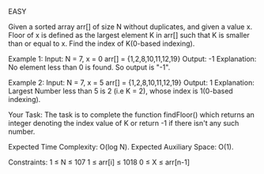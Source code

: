 EASY





Given a sorted array arr[] of size N without duplicates, and given a value x. Floor of x is defined as the largest element K in arr[] such that K is smaller than or equal to x. Find the index of K(0-based indexing).

Example 1:
Input:
N = 7, x = 0 
arr[] = {1,2,8,10,11,12,19}
Output: -1
Explanation: No element less 
than 0 is found. So output 
is "-1".


Example 2:
Input:
N = 7, x = 5 
arr[] = {1,2,8,10,11,12,19}
Output: 1
Explanation: Largest Number less than 5 is
2 (i.e K = 2), whose index is 1(0-based 
indexing).


Your Task:
The task is to complete the function findFloor() which returns an integer denoting the index value of K or return -1 if there isn't any such number.

Expected Time Complexity: O(log N).
Expected Auxiliary Space: O(1).

Constraints:
1 ≤ N ≤ 107
1 ≤ arr[i] ≤ 1018
0 ≤ X ≤ arr[n-1]